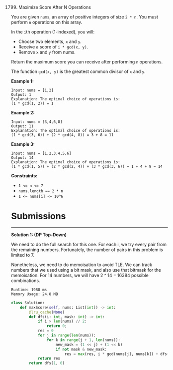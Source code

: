 1799. Maximize Score After N Operations

You are given `nums`, an array of positive integers of size `2 * n`. You must perform `n` operations on this array.

In the `i`th operation (1-indexed), you will:

* Choose two elements, `x` and `y`.
* Receive a score of `i * gcd(x, y)`.
* Remove `x` and `y` from nums.

Return the maximum score you can receive after performing `n` operations.

The function `gcd(x, y)` is the greatest common divisor of `x` and `y`.

 

**Example 1:**
```
Input: nums = [1,2]
Output: 1
Explanation: The optimal choice of operations is:
(1 * gcd(1, 2)) = 1
```

**Example 2:**
```
Input: nums = [3,4,6,8]
Output: 11
Explanation: The optimal choice of operations is:
(1 * gcd(3, 6)) + (2 * gcd(4, 8)) = 3 + 8 = 11
```

**Example 3:**
```
Input: nums = [1,2,3,4,5,6]
Output: 14
Explanation: The optimal choice of operations is:
(1 * gcd(1, 5)) + (2 * gcd(2, 4)) + (3 * gcd(3, 6)) = 1 + 4 + 9 = 14
```

**Constraints:**

* `1 <= n <= 7`
* `nums.length == 2 * n`
* `1 <= nums[i] <= 10^6`

# Submissions
---
**Solution 1: (DP Top-Down)**

We need to do the full search for this one. For each i, we try every pair from the remaining numbers. Fortunately, the number of pairs in this problem is limited to 7.

Nonetheless, we need to do memoisation to avoid TLE. We can track numbers that we used using a bit mask, and also use that bitmask for the memoisation. For 14 numbers, we will have 2 ^ 14 = 16384 possible combinations.

```
Runtime: 1988 ms
Memory Usage: 24.8 MB
```
```python
class Solution:
    def maxScore(self, nums: List[int]) -> int:
        @lru_cache(None)
        def dfs(i: int, mask: int) -> int:
            if i > len(nums) // 2:
                return 0;
            res = 0
            for j in range(len(nums)):
                for k in range(j + 1, len(nums)):
                    new_mask = (1 << j) + (1 << k)
                    if not mask & new_mask:
                        res = max(res, i * gcd(nums[j], nums[k]) + dfs(i + 1, mask + new_mask))
            return res
        return dfs(1, 0)
```